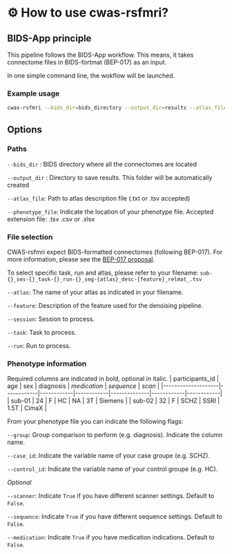 # ⚙️ How to use cwas-rsfmri?

## BIDS-App principle
This pipeline follows the BIDS-App workflow. This means, it takes connectome files in BIDS-fortmat (BEP-017) as an input. 

In one simple command line, the wokflow will be launched.

### Example usage
```bash
cwas-rsfmri --bids_dir=bids_directory --output_dir=results --atlas_file=atlas.txt --atlas=example_atlas --phenotype_file=participants.tsv --group=diagnosis --case_id=NDD --control_id=HC --session=timepoint1 --task=task01 --run=01 --feature=denoiseSimple
```

## Options
### Paths
`--bids_dir` : BIDS directory where all the connectomes are located

`--output_dir` : Directory to save results. This folder will be automatically created

`--atlas_file`: Path to atlas description file (.txt or .tsv accepted)

`--phenotype_file`: Indicate the location of your phenotype file. 
Accepted extension file: .tsv .csv or .xlsx

### File selection
CWAS-rsfmri expect BIDS-formatted connectomes (following BEP-017). For more information, please see the [BEP-017 proposal](https://bids.neuroimaging.io/extensions/beps/bep_017.html).

To select specific task, run and atlas, please refer to your filename: `sub-{}_ses-{}_task-{}_run-{}_seg-{atlas}_desc-{feature}_relmat_.tsv`

`--atlas`: The name of your atlas as indicated in your filename.

`--feature`: Description of the feature used for the denoising pipeline.

`--session`: Session to process.

`--task`: Task to process.

`--run`: Run to process.


### Phenotype information
Required columns are indicated in bold, optional in italic.
|   participants_id  |    age     |     sex    |  diagnosis | *medication* | *sequence* |   *scan*   |
|--------------------|------------|------------|------------|--------------|------------|------------|
| sub-01             |   24       |      F     |     HC     |      NA      |     3T     |   Siemens  |
| sub-02             |   32       |      F     |    SCHZ    |     SSRI     |     1.5T   |   CimaX    |

From your phenotype file you can indicate the following flags:

`--group`: Group comparison to perform (e.g. diagnosis). Indicate the column name. 

`--case_id`: Indicate the variable name of your case groupe (e.g. SCHZ).

`--control_id`: Indicate the variable name of your control groupe (e.g. HC).

*Optional*

`--scanner`: Indicate `True` if you have different scanner settings. Default to `False`.

`--sequence`: Indicate `True` if you have different sequence settings. Default to `False`.

`--medication`: Indicate `True` if you have medication indications. Default to `False`.